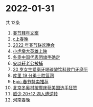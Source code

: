 # 2022-01-31
  共 12条

  <!-- BEGIN -->
  <!-- 最后更新时间:Mon Jan 31 2022 22:09:56 GMT+0000 (Coordinated Universal Time) -->
  1. [春节拜年文案](https://www.zhihu.com/search?q=拜年文案)
1. [c上春晚](https://www.zhihu.com/search?q=三星堆)
1. [2022 年春节联欢晚会](https://www.zhihu.com/search?q=2022年央视春晚)
1. [小虎墩大英雄上映](https://www.zhihu.com/search?q=小虎墩大英雄)
1. [冬奥中国代表团旗手确定](https://www.zhihu.com/search?q=冬奥会旗手)
1. [安以轩老公被捕](https://www.zhihu.com/search?q=安以轩老公)
1. [20 岁女生爱磨牙喝碳酸饮料致门牙磨平](https://www.zhihu.com/search?q=碳酸饮料)
1. [库里 19 分勇士胜篮网](https://www.zhihu.com/search?q=勇士)
1. [Epic 春节特卖推荐](https://www.zhihu.com/search?q=Epic)
1. [北京冬奥村按摩床获美国选手狂赞](https://www.zhihu.com/search?q=北京冬奥村)
1. [威少 20+12 湖人遭逆转](https://www.zhihu.com/search?q=湖人)
1. [河南春晚](https://www.zhihu.com/search?q=河南春晚)
  <!-- END -->
  